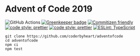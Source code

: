 # Advent of Code 2019

![GitHub Actions](https://github.com/coderbyheart/adventofcode/workflows/Test/badge.svg)
[![Greenkeeper badge](https://badges.greenkeeper.io/coderbyheart/adventofcode.svg)](https://greenkeeper.io/)
[![Commitizen friendly](https://img.shields.io/badge/commitizen-friendly-brightgreen.svg)](http://commitizen.github.io/cz-cli/)
[![code style: prettier](https://img.shields.io/badge/code_style-prettier-ff69b4.svg)](https://github.com/prettier/prettier/)
[![code style: prettier](https://img.shields.io/badge/code_style-prettier-ff69b4.svg)](https://github.com/prettier/prettier/)
[![ESLint: TypeScript](https://img.shields.io/badge/ESLint-TypeScript-blue.svg)](https://github.com/typescript-eslint/typescript-eslint)

    git clone https://github.com/coderbyheart/adventofcode
    cd adventofcode
    npm ci
    npm test
